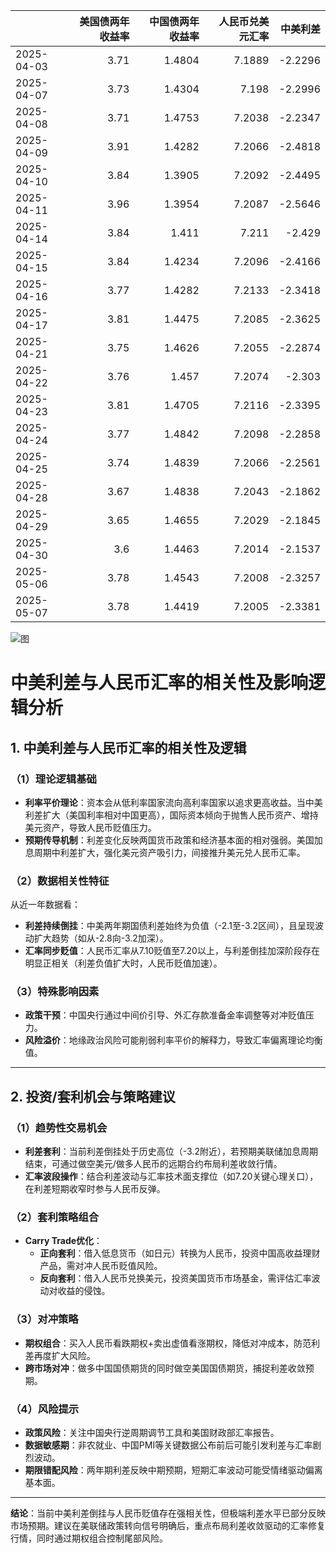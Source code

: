 |            |   美国债两年收益率 |   中国债两年收益率 |   人民币兑美元汇率 |   中美利差 |
|:-----------|-------------------:|-------------------:|-------------------:|-----------:|
| 2025-04-03 |               3.71 |             1.4804 |             7.1889 |    -2.2296 |
| 2025-04-07 |               3.73 |             1.4304 |             7.198  |    -2.2996 |
| 2025-04-08 |               3.71 |             1.4753 |             7.2038 |    -2.2347 |
| 2025-04-09 |               3.91 |             1.4282 |             7.2066 |    -2.4818 |
| 2025-04-10 |               3.84 |             1.3905 |             7.2092 |    -2.4495 |
| 2025-04-11 |               3.96 |             1.3954 |             7.2087 |    -2.5646 |
| 2025-04-14 |               3.84 |             1.411  |             7.211  |    -2.429  |
| 2025-04-15 |               3.84 |             1.4234 |             7.2096 |    -2.4166 |
| 2025-04-16 |               3.77 |             1.4282 |             7.2133 |    -2.3418 |
| 2025-04-17 |               3.81 |             1.4475 |             7.2085 |    -2.3625 |
| 2025-04-21 |               3.75 |             1.4626 |             7.2055 |    -2.2874 |
| 2025-04-22 |               3.76 |             1.457  |             7.2074 |    -2.303  |
| 2025-04-23 |               3.81 |             1.4705 |             7.2116 |    -2.3395 |
| 2025-04-24 |               3.77 |             1.4842 |             7.2098 |    -2.2858 |
| 2025-04-25 |               3.74 |             1.4839 |             7.2066 |    -2.2561 |
| 2025-04-28 |               3.67 |             1.4838 |             7.2043 |    -2.1862 |
| 2025-04-29 |               3.65 |             1.4655 |             7.2029 |    -2.1845 |
| 2025-04-30 |               3.6  |             1.4463 |             7.2014 |    -2.1537 |
| 2025-05-06 |               3.78 |             1.4543 |             7.2008 |    -2.3257 |
| 2025-05-07 |               3.78 |             1.4419 |             7.2005 |    -2.3381 |

![图](%s\interest_exchanget.png)



# 中美利差与人民币汇率的相关性及影响逻辑分析

## 1. 中美利差与人民币汇率的相关性及逻辑

### （1）理论逻辑基础
- **利率平价理论**：资本会从低利率国家流向高利率国家以追求更高收益。当中美利差扩大（美国利率相对中国更高），国际资本倾向于抛售人民币资产、增持美元资产，导致人民币贬值压力。
- **预期传导机制**：利差变化反映两国货币政策和经济基本面的相对强弱。美国加息周期中利差扩大，强化美元资产吸引力，间接推升美元兑人民币汇率。

### （2）数据相关性特征
从近一年数据看：
- **利差持续倒挂**：中美两年期国债利差始终为负值（-2.1至-3.2区间），且呈现波动扩大趋势（如从-2.8向-3.2加深）。
- **汇率同步贬值**：人民币汇率从7.10贬值至7.20以上，与利差倒挂加深阶段存在明显正相关（利差负值扩大时，人民币贬值加速）。

### （3）特殊影响因素
- **政策干预**：中国央行通过中间价引导、外汇存款准备金率调整等对冲贬值压力。
- **风险溢价**：地缘政治风险可能削弱利率平价的解释力，导致汇率偏离理论均衡值。

---

## 2. 投资/套利机会与策略建议

### （1）趋势性交易机会
- **利差套利**：当前利差倒挂处于历史高位（-3.2附近），若预期美联储加息周期结束，可通过做空美元/做多人民币的远期合约布局利差收敛行情。
- **汇率波段操作**：结合利差波动与汇率技术面支撑位（如7.20关键心理关口），在利差短期收窄时参与人民币反弹。

### （2）套利策略组合
- **Carry Trade优化**：
  - **正向套利**：借入低息货币（如日元）转换为人民币，投资中国高收益理财产品，需对冲人民币贬值风险。
  - **反向套利**：借入人民币兑换美元，投资美国货币市场基金，需评估汇率波动对收益的侵蚀。

### （3）对冲策略
- **期权组合**：买入人民币看跌期权+卖出虚值看涨期权，降低对冲成本，防范利差再度扩大风险。
- **跨市场对冲**：做多中国国债期货的同时做空美国国债期货，捕捉利差收敛预期。

### （4）风险提示
- **政策风险**：关注中国央行逆周期调节工具和美国财政部汇率报告。
- **数据敏感期**：非农就业、中国PMI等关键数据公布前后可能引发利差与汇率剧烈波动。
- **期限错配风险**：两年期利差反映中期预期，短期汇率波动可能受情绪驱动偏离基本面。

---

**结论**：当前中美利差倒挂与人民币贬值存在强相关性，但极端利差水平已部分反映市场预期。建议在美联储政策转向信号明确后，重点布局利差收敛驱动的汇率修复行情，同时通过期权组合控制尾部风险。